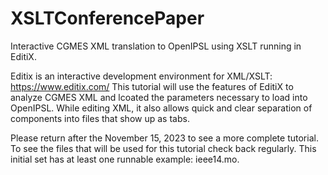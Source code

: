 # XSLTConferencePaper
Interactive CGMES XML translation to OpenIPSL using XSLT running in EditiX.

Editix is an interactive development environment for XML/XSLT:
https://www.editix.com/
This tutorial will use the features of EditiX to analyze CGMES XML and lcoated the parameters necessary to load into OpenIPSL. While editing XML, it also allows quick and clear separation of components into files that show up as tabs.

Please return after the November 15, 2023 to see a more complete tutorial. To see the files that will be used for this tutorial check back regularly. This initial set has at least one runnable example: ieee14.mo.

